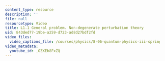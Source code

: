 ```yaml
---
content_type: resource
description: ''
file: null
resourcetype: Video
title: L1.1 General problem. Non-degenerate perturbation theory
uid: 843ded77-19be-a259-d723-ad8d27bdf2fd
video_files:
  video_captions_file: /courses/physics/8-06-quantum-physics-iii-spring-2018/video-lectures/time-independent-perturbation-theory/L1-1/OZXEb8FxZQ.vtt
video_metadata:
  youtube_id: _OZXEb8FxZQ
---
```


